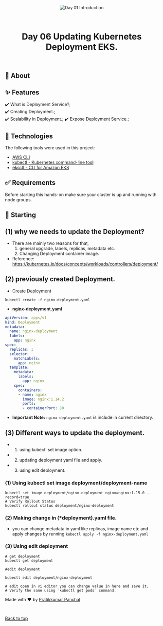 <div align="center" id="top"> 
  <img src="./.github/app.gif" alt="Day 01 Introduction" />

  &#xa0;

</div>

<h1 align="center">Day 06 Updating Kubernetes Deployment EKS.</h1>


<br>

## :dart: About ##

## :sparkles: Features ##

:heavy_check_mark: What is Deployment Service?;\
:heavy_check_mark: Creating Deployment.;\
:heavy_check_mark: Scalability in Deployment.;
:heavy_check_mark: Expose Deployment Service.;
## :rocket: Technologies ##

The following tools were used in this project:

- [AWS CLI](https://aws.amazon.com/cli/)
- [kubectl - Kubernetes command-line tool](https://kubernetes.io/docs/tasks/tools/)
- [eksctl - CLI for Amazon EKS ](https://eksctl.io/)
## :white_check_mark: Requirements ##

Before starting this hands-on make sure your cluster is up and running with node groups.

## :checkered_flag: Starting ##

## (1) why we needs to update the Deployment?
 
 - There are mainly two reasons for that,
   1. general upgrade, labels, replicas, metadata etc.
   2. Changing Deployment container image.
 - Reference: https://kubernetes.io/docs/concepts/workloads/controllers/deployment/

## (2) previously created Deployment.

- Create Deployment
```
kubectl create -f nginx-deployment.yaml
```
- **nginx-deployment.yaml**
```yml
apiVersion: apps/v1
kind: Deployment
metadata:
  name: nginx-deployment
  labels:
    app: nginx
spec:
  replicas: 3
  selector:
    matchLabels:
      app: nginx
  template:
    metadata:
      labels:
        app: nginx
    spec:
      containers:
      - name: nginx
        image: nginx:1.14.2
        ports:
        - containerPort: 80
```
 - **Important Note:** `nginx-deployment.yaml` is include in current directory.


## (3) Different ways to update the deployment.
- 1. using kubectl set image option.
- 2. updating deployment yaml file and apply.
- 3. using edit deployment.

### (1) Using kubectl set image deployment/deployment-name

```
kubectl set image deployment/nginx-deployment nginx=nginx:1.15.0 --record=true
# Verify Rollout Status 
kubectl rollout status deployment/nginx-deployment
```

### (2) Making change in (*deployment).yaml file.

- you can change metadata in yaml like replicas, image name etc and apply changes by running `kubectl apply -f nginx-deployment.yaml`

### (3) Using edit deployment

```
# get deployment
kubectl get deployment

#edit deployment

kubectl edit deployment/nginx-deployment

# edit open in vi editor you can change value in here and save it.
# Verify the same using `kubectl get pods` command.
```

Made with :heart: by <a href="https://www.linkedin.com/in/m3pratik/" target="_blank">Pratikkumar Panchal</a>

&#xa0;

<a href="#top">Back to top</a>
